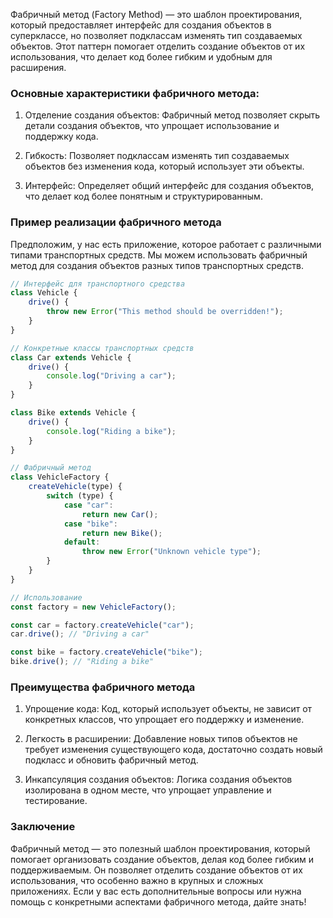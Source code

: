 Фабричный метод (Factory Method) — это шаблон проектирования, который предоставляет интерфейс для создания объектов в суперклассе, но позволяет подклассам изменять тип создаваемых объектов. Этот паттерн помогает отделить создание объектов от их использования, что делает код более гибким и удобным для расширения.

### Основные характеристики фабричного метода:

1. Отделение создания объектов: Фабричный метод позволяет скрыть детали создания объектов, что упрощает использование и поддержку кода.

2. Гибкость: Позволяет подклассам изменять тип создаваемых объектов без изменения кода, который использует эти объекты.

3. Интерфейс: Определяет общий интерфейс для создания объектов, что делает код более понятным и структурированным.

### Пример реализации фабричного метода

Предположим, у нас есть приложение, которое работает с различными типами транспортных средств. Мы можем использовать фабричный метод для создания объектов разных типов транспортных средств.
```javascript
// Интерфейс для транспортного средства
class Vehicle {
    drive() {
        throw new Error("This method should be overridden!");
    }
}

// Конкретные классы транспортных средств
class Car extends Vehicle {
    drive() {
        console.log("Driving a car");
    }
}

class Bike extends Vehicle {
    drive() {
        console.log("Riding a bike");
    }
}

// Фабричный метод
class VehicleFactory {
    createVehicle(type) {
        switch (type) {
            case "car":
                return new Car();
            case "bike":
                return new Bike();
            default:
                throw new Error("Unknown vehicle type");
        }
    }
}

// Использование
const factory = new VehicleFactory();

const car = factory.createVehicle("car");
car.drive(); // "Driving a car"

const bike = factory.createVehicle("bike");
bike.drive(); // "Riding a bike"
```



### Преимущества фабричного метода

1. Упрощение кода: Код, который использует объекты, не зависит от конкретных классов, что упрощает его поддержку и изменение.

2. Легкость в расширении: Добавление новых типов объектов не требует изменения существующего кода, достаточно создать новый подкласс и обновить фабричный метод.

3. Инкапсуляция создания объектов: Логика создания объектов изолирована в одном месте, что упрощает управление и тестирование.

### Заключение

Фабричный метод — это полезный шаблон проектирования, который помогает организовать создание объектов, делая код более гибким и поддерживаемым. Он позволяет отделить создание объектов от их использования, что особенно важно в крупных и сложных приложениях. Если у вас есть дополнительные вопросы или нужна помощь с конкретными аспектами фабричного метода, дайте знать!